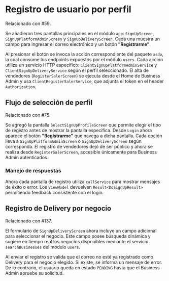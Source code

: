 # Registro de usuario por perfil
Relacionado con #59.

Se añadieron tres pantallas principales en el módulo `app`:
`SignUpScreen`, `SignUpPlatformAdminScreen` y `SignUpDeliveryScreen`.
Cada una muestra un campo para ingresar el correo electrónico y un botón **"Registrarme"**.

Al presionar el botón se invoca la acción correspondiente del paquete `asdo`,
la cual consume los endpoints expuestos por el módulo `users`.
Cada acción utiliza un servicio HTTP específico:
`ClientSignUpPlatformAdminService` y `ClientSignUpDeliveryService` según el perfil seleccionado.
El alta de vendedores (`RegisterSalerScreen`) se ejecuta desde el Home de Business Admin y usa `ClientRegisterSalerService`,
que adjunta el token en el header `Authorization`.

## Flujo de selección de perfil

Relacionado con #75.

Se agregó la pantalla `SelectSignUpProfileScreen` que permite elegir el tipo de registro antes de mostrar la pantalla específica.
Desde `Login` ahora aparece el botón **"Registrarme"** que navega a dicha pantalla.
Cada opción lleva a `SignUpPlatformAdminScreen` o `SignUpDeliveryScreen` según corresponda. El registro de vendedores dejó de ser
público y ahora se realiza desde `RegisterSalerScreen`, accesible únicamente para Business Admin autenticados.

### Manejo de respuestas
Ahora cada pantalla de registro utiliza `callService` para mostrar mensajes de éxito o error.
Los `ViewModel` devuelven `Result<DoSignUpResult>` permitiendo feedback consistente con el login.

## Registro de Delivery por negocio

Relacionado con #137.

El formulario de `SignUpDeliveryScreen` ahora incluye un campo adicional para seleccionar el negocio. Este campo posee búsqueda dinámica y sugiere en tiempo real los negocios disponibles mediante el servicio `searchBusinesses` del módulo `users`.

Al enviar el registro se valida que el correo no esté ya registrado como Delivery para el negocio elegido. Si existe, se informa un mensaje de error. De lo contrario, el usuario queda en estado `PENDING` hasta que el Business Admin apruebe su solicitud.
